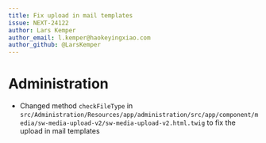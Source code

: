 ```yaml
---
title: Fix upload in mail templates
issue: NEXT-24122
author: Lars Kemper
author_email: l.kemper@haokeyingxiao.com
author_github: @LarsKemper
---
```

# Administration
* Changed method `checkFileType` in `src/Administration/Resources/app/administration/src/app/component/media/sw-media-upload-v2/sw-media-upload-v2.html.twig` to fix the upload in mail templates

